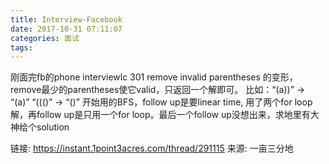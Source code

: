 ```yaml
---
title: Interview-Facebook
date: 2017-10-31 07:11:07
categories: 面试
tags:
---
```



刚面完fb的phone interviewlc 301 remove invalid parentheses 的变形，remove最少的parentheses使它valid，只返回一个解即可。 比如：“(a))” -> “(a)” “((()” -> “()” 开始用的BFS，follow up是要linear time, 用了两个for loop解，再follow up是只用一个for loop。最后一个follow up没想出来，求地里有大神给个solution

链接: https://instant.1point3acres.com/thread/291115
来源: 一亩三分地

